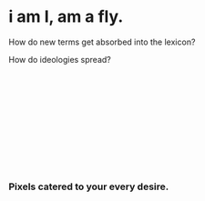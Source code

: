 # i am I, am a fly.

How do new terms get absorbed into the lexicon?

How do ideologies spread?


```













```


### Pixels catered to your every desire.